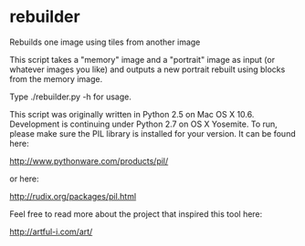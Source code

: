 # rebuilder
Rebuilds one image using tiles from another image

This script takes a "memory" image and a "portrait" image as input (or whatever images you like) and outputs a new 
portrait rebuilt using blocks from the memory image. 

Type ./rebuilder.py -h for usage.

This script was originally written in Python 2.5 on Mac OS X 10.6. Development is continuing under Python 2.7 on 
OS X Yosemite. To run, please make sure the PIL library is installed for your version. It can be found here:

http://www.pythonware.com/products/pil/

or here:

http://rudix.org/packages/pil.html

Feel free to read more about the project that inspired this tool here:

http://artful-i.com/art/
